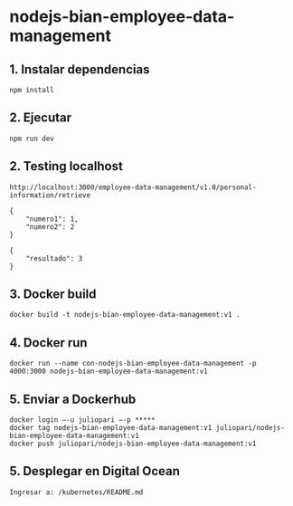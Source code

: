 # nodejs-bian-employee-data-management

## 1. Instalar dependencias
```
npm install
```

## 2. Ejecutar
```
npm run dev
```

## 2. Testing localhost
```
http://localhost:3000/employee-data-management/v1.0/personal-information/retrieve
```
```
{
    "numero1": 1,
    "numero2": 2
}
```
```
{
    "resultado": 3
}
```
## 3. Docker build
```
docker build -t nodejs-bian-employee-data-management:v1 .
```

## 4. Docker run
```
docker run --name con-nodejs-bian-employee-data-management -p 4000:3000 nodejs-bian-employee-data-management:v1
```

## 5. Enviar a Dockerhub
```
docker login –-u juliopari –-p *****
docker tag nodejs-bian-employee-data-management:v1 juliopari/nodejs-bian-employee-data-management:v1
docker push juliopari/nodejs-bian-employee-data-management:v1
```

## 5. Desplegar en Digital Ocean
```
Ingresar a: /kubernetes/README.md
```
